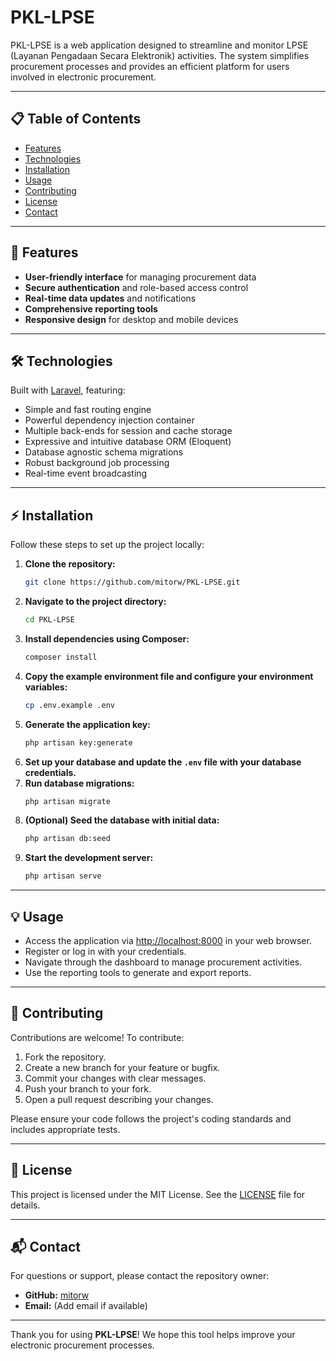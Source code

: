 # PKL-LPSE

PKL-LPSE is a web application designed to streamline and monitor LPSE (Layanan Pengadaan Secara Elektronik) activities. The system simplifies procurement processes and provides an efficient platform for users involved in electronic procurement.

---

## 📋 Table of Contents

- [Features](#features)
- [Technologies](#technologies)
- [Installation](#installation)
- [Usage](#usage)
- [Contributing](#contributing)
- [License](#license)
- [Contact](#contact)

---

## 🚀 Features

- **User-friendly interface** for managing procurement data
- **Secure authentication** and role-based access control
- **Real-time data updates** and notifications
- **Comprehensive reporting tools**
- **Responsive design** for desktop and mobile devices

---

## 🛠 Technologies

Built with [Laravel](https://laravel.com/), featuring:

- Simple and fast routing engine
- Powerful dependency injection container
- Multiple back-ends for session and cache storage
- Expressive and intuitive database ORM (Eloquent)
- Database agnostic schema migrations
- Robust background job processing
- Real-time event broadcasting

---

## ⚡ Installation

Follow these steps to set up the project locally:

1. **Clone the repository:**
    ```bash
    git clone https://github.com/mitorw/PKL-LPSE.git
    ```
2. **Navigate to the project directory:**
    ```bash
    cd PKL-LPSE
    ```
3. **Install dependencies using Composer:**
    ```bash
    composer install
    ```
4. **Copy the example environment file and configure your environment variables:**
    ```bash
    cp .env.example .env
    ```
5. **Generate the application key:**
    ```bash
    php artisan key:generate
    ```
6. **Set up your database and update the `.env` file with your database credentials.**
7. **Run database migrations:**
    ```bash
    php artisan migrate
    ```
8. **(Optional) Seed the database with initial data:**
    ```bash
    php artisan db:seed
    ```
9. **Start the development server:**
    ```bash
    php artisan serve
    ```

---

## 💡 Usage

- Access the application via [http://localhost:8000](http://localhost:8000) in your web browser.
- Register or log in with your credentials.
- Navigate through the dashboard to manage procurement activities.
- Use the reporting tools to generate and export reports.

---

## 🤝 Contributing

Contributions are welcome! To contribute:

1. Fork the repository.
2. Create a new branch for your feature or bugfix.
3. Commit your changes with clear messages.
4. Push your branch to your fork.
5. Open a pull request describing your changes.

Please ensure your code follows the project's coding standards and includes appropriate tests.

---

## 📄 License

This project is licensed under the MIT License. See the [LICENSE](LICENSE) file for details.

---

## 📬 Contact

For questions or support, please contact the repository owner:

- **GitHub:** [mitorw](https://github.com/mitorw)
- **Email:** (Add email if available)

---

Thank you for using **PKL-LPSE**! We hope this tool helps improve your electronic procurement processes.